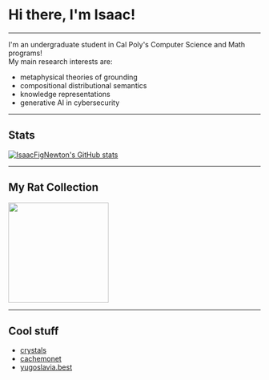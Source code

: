 # Hi there, I'm Isaac!
-----------------------------------

I'm an undergraduate student in Cal Poly's Computer Science and Math programs! </br>
My main research interests are:
- metaphysical theories of grounding
- compositional distributional semantics
- knowledge representations
- generative AI in cybersecurity

-----------------------------------

## Stats

<a href="https://github.com/IsaacFigNewton"><img src="https://github-readme-stats.vercel.app/api?username=IsaacFigNewton&show_icons=true&hide=&count_private=true&title_color=84cc16&text_color=ffffff&icon_color=22c55e&bg_color=181824&hide_border=true&show_icons=true" alt="IsaacFigNewton's GitHub stats" /></a>
<!-- <a href="https://github.com/IsaacFigNewton"><img src="https://github-readme-activity-graph.cyclic.app/graph?username=IsaacFigNewton&theme=github-compact" alt="GitHub Commits Graph" width="48%"/></a> -->

-----------------------------------

## My Rat Collection
<img src="https://media.tenor.com/jwim7U-E7bkAAAAj/rat-spinning.gif" width="200">
<!-- <img src="https://media1.tenor.com/m/bMo2sBdmVbMAAAAd/two-rats.gif" width="250">
<img src="https://media1.tenor.com/m/nIuPVeeONVgAAAAC/four-rats-spinning-rats.gif" width="300">
<img src="https://media1.tenor.com/m/3saMbcLeN_4AAAAd/spinning-rat-rat.gif" width="350">
<img src="https://media.tenor.com/rO7z_eOaXi8AAAAM/16rats-rat.gif" width="400">
<img src="https://media1.tenor.com/m/VlFuimDfU3IAAAAd/32rats-spinning-rats.gif" width="450">
<img src="https://media1.tenor.com/m/B9T7rQALlNAAAAAd/meme-64-spinning-rats.gif" width="500"> -->

-----------------------------------

## Cool stuff
<!--
### Coding and Datascience
- [scikit-learn](https://scikit-learn.org/stable/index.html)
- [LangChain tutorials](https://python.langchain.com/docs/tutorials/)
### Research
- [Obsidian](https://obsidian.md/)
- [Liner](https://getliner.com/)
### Interesting Reads
- [Best Practices of Ontology Development](https://www.nist.gov/system/files/documents/2021/10/14/nist-ai-rfi-cubrc_inc_002.pdf)

### Other
 -->
- [crystals](https://crystalverse.com/)
- [cachemonet](https://cachemonet.com/)
- [yugoslavia.best](https://yugoslavia.best/)
